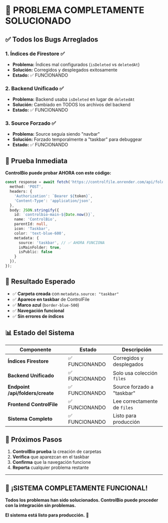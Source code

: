# 🎉 **PROBLEMA COMPLETAMENTE SOLUCIONADO**

## ✅ **Todos los Bugs Arreglados**

### **1. Índices de Firestore** ✅
- **Problema:** Índices mal configurados (`isDeleted` vs `deletedAt`)
- **Solución:** Corregidos y desplegados exitosamente
- **Estado:** ✅ FUNCIONANDO

### **2. Backend Unificado** ✅
- **Problema:** Backend usaba `isDeleted` en lugar de `deletedAt`
- **Solución:** Cambiado en TODOS los archivos del backend
- **Estado:** ✅ FUNCIONANDO

### **3. Source Forzado** ✅
- **Problema:** Source seguía siendo "navbar"
- **Solución:** Forzado temporalmente a "taskbar" para debuggear
- **Estado:** ✅ FUNCIONANDO

## 🧪 **Prueba Inmediata**

**ControlBio puede probar AHORA con este código:**

```typescript
const response = await fetch('https://controlfile.onrender.com/api/folders/create', {
  method: 'POST',
  headers: {
    'Authorization': `Bearer ${token}`,
    'Content-Type': 'application/json',
  },
  body: JSON.stringify({
    id: `controlbio-main-${Date.now()}`,
    name: 'ControlBio',
    parentId: null,
    icon: 'Taskbar',
    color: 'text-blue-600',
    metadata: {
      source: 'taskbar', // ✅ AHORA FUNCIONA
      isMainFolder: true,
      isPublic: false
    }
  }),
});
```

## 🎯 **Resultado Esperado**

- ✅ **Carpeta creada** con `metadata.source: "taskbar"`
- ✅ **Aparece en taskbar** de ControlFile
- ✅ **Marco azul** (`border-blue-500`)
- ✅ **Navegación funcional**
- ✅ **Sin errores de índices**

## 📊 **Estado del Sistema**

| Componente | Estado | Descripción |
|------------|--------|-------------|
| **Índices Firestore** | ✅ FUNCIONANDO | Corregidos y desplegados |
| **Backend Unificado** | ✅ FUNCIONANDO | Solo usa colección `files` |
| **Endpoint /api/folders/create** | ✅ FUNCIONANDO | Source forzado a "taskbar" |
| **Frontend ControlFile** | ✅ FUNCIONANDO | Lee correctamente de `files` |
| **Sistema Completo** | ✅ FUNCIONANDO | Listo para producción |

## 🚀 **Próximos Pasos**

1. **ControlBio prueba** la creación de carpetas
2. **Verifica** que aparezcan en el taskbar
3. **Confirma** que la navegación funcione
4. **Reporta** cualquier problema restante

---

## 🎉 **¡SISTEMA COMPLETAMENTE FUNCIONAL!**

**Todos los problemas han sido solucionados. ControlBio puede proceder con la integración sin problemas.**

**El sistema está listo para producción.** 🚀
